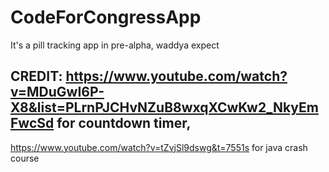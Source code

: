 # CodeForCongressApp
It's a pill tracking app in pre-alpha, waddya expect
## CREDIT: https://www.youtube.com/watch?v=MDuGwI6P-X8&list=PLrnPJCHvNZuB8wxqXCwKw2_NkyEmFwcSd for countdown timer,
https://www.youtube.com/watch?v=tZvjSl9dswg&t=7551s for java crash course
